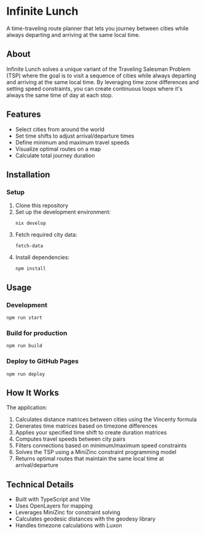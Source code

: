 # Infinite Lunch

A time-traveling route planner that lets you journey between cities while always departing and arriving at the same local time.

## About

Infinite Lunch solves a unique variant of the Traveling Salesman Problem (TSP) where the goal is to visit a sequence of cities while always departing and arriving at the same local time. By leveraging time zone differences and setting speed constraints, you can create continuous loops where it's always the same time of day at each stop.

## Features

- Select cities from around the world
- Set time shifts to adjust arrival/departure times
- Define minimum and maximum travel speeds
- Visualize optimal routes on a map
- Calculate total journey duration

## Installation

### Setup
1. Clone this repository
2. Set up the development environment:
    ```
    nix develop
    ```
3. Fetch required city data:
    ```
    fetch-data
    ```
4. Install dependencies:
    ```
    npm install
    ```

## Usage

### Development
```
npm run start
```

### Build for production
```
npm run build
```

### Deploy to GitHub Pages
```
npm run deploy
```

## How It Works

The application:
1. Calculates distance matrices between cities using the Vincenty formula
2. Generates time matrices based on timezone differences
3. Applies your specified time shift to create duration matrices
4. Computes travel speeds between city pairs
5. Filters connections based on minimum/maximum speed constraints
6. Solves the TSP using a MiniZinc constraint programming model
7. Returns optimal routes that maintain the same local time at arrival/departure

## Technical Details

- Built with TypeScript and Vite
- Uses OpenLayers for mapping
- Leverages MiniZinc for constraint solving
- Calculates geodesic distances with the geodesy library
- Handles timezone calculations with Luxon